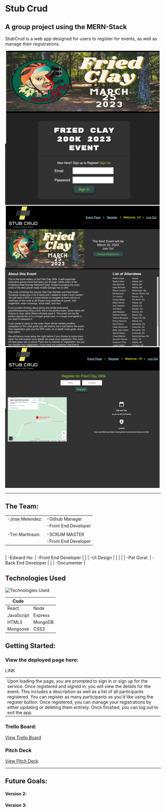 # Stub Crud
## A group project using the MERN-Stack

StubCrud is a web app designed for users to register for events, as well as manage their registrations.  

<img width="500px" src='readme_img/signin.png'>
<img width="500px" src='readme_img/eventpage.png'>
<img width="500px" src='readme_img/register.png'>


---
## The Team:

|        |                      |
| --------------- | -------------------- |
| -Jose Melendez: | -Github Manager      |
|                 | -Front End Developer |
|                 |                      |
| -Tim Martinson: | -SCRUM MASTER        |
|                 | -Front End Developer |
<br>
| -Edward Ho:     | -Front End Developer |
|                 | -UI Design           |
|                 |                      |
| -Pat Goral:     | -Back End Developer  |
|                 | -Documenter          |


## Technologies Used

![Technologies Used](https://skillicons.dev/icons?i=react,nodejs,express,mongodb,js,html,css)

| Code       |          |
| ---------- | -------- |
| React      | Node     |
| JavaScript | Express  |
| HTML5      | MongoDB  |
| Mongoose   | CSS3     |



## Getting Started:

### View the deployed page here:
LINK

<table>
<tr>
<td>
  Upon loading the page, you are prompted to sign in or sign up for the service.  Once registered and signed in, you will view the details for the event.  This includes a description as well as a list of all participants registered.  You can register as many participants as you'd like using the register button.  Once registered, you can manage your registrations by either updating or deleting them entirely.  Once finished, you can log out to exit the app.
</td>
</tr>
</table>

### Trello Board:

[View Trello Board](https://trello.com/b/ZFkGbE5Q/project-3)


### Pitch Deck

[View Pitch Deck](https://docs.google.com/presentation/d/1m-4NvatLkOq-8CiPD1W6_KrEP4eqX6Ccz9J3V0H-94g/edit#slide=id.p)

---

## Future Goals:

#### Version 2:

#### Version 3:

